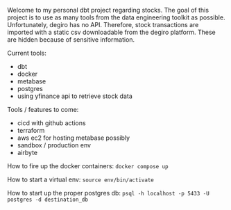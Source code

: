Welcome to my personal dbt project regarding stocks. The goal of this project is to use as many tools from the data engineering toolkit as possible. Unfortunately, degiro has no API. Therefore, stock transactions are imported with a static csv downloadable from the degiro platform. These are hidden because of sensitive information. 

Current tools:
- dbt
- docker
- metabase
- postgres
- using yfinance api to retrieve stock data

Tools / features to come:
- cicd with github actions
- terraform
- aws ec2 for hosting metabase possibly
- sandbox / production env
- airbyte

How to fire up the docker containers: `docker compose up`

How to start a virtual env: `source env/bin/activate`

How to start up the proper postgres db: `psql -h localhost -p 5433 -U postgres -d destination_db`
